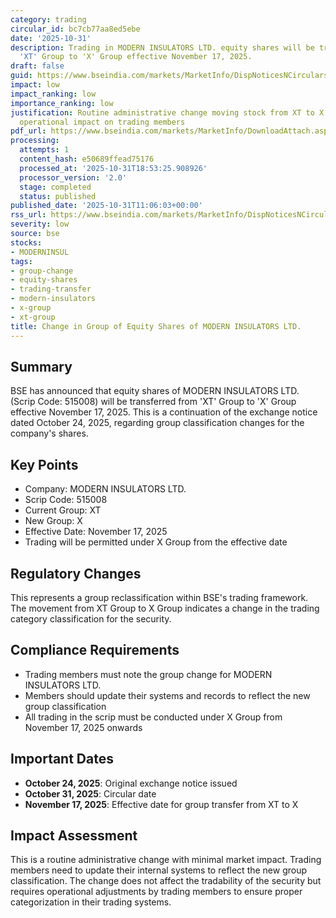 ```yaml
---
category: trading
circular_id: bc7cb77aa8ed5ebe
date: '2025-10-31'
description: Trading in MODERN INSULATORS LTD. equity shares will be transferred from
  'XT' Group to 'X' Group effective November 17, 2025.
draft: false
guid: https://www.bseindia.com/markets/MarketInfo/DispNoticesNCirculars.aspx?Noticeid={2365D18A-EC86-43A5-BA45-A36AF6C8585C}&noticeno=20251031-12&dt=10/31/2025&icount=12&totcount=66&flag=0
impact: low
impact_ranking: low
importance_ranking: low
justification: Routine administrative change moving stock from XT to X group, limited
  operational impact on trading members
pdf_url: https://www.bseindia.com/markets/MarketInfo/DownloadAttach.aspx?id=20251031-12&attachedId=
processing:
  attempts: 1
  content_hash: e50689ffead75176
  processed_at: '2025-10-31T18:53:25.908926'
  processor_version: '2.0'
  stage: completed
  status: published
published_date: '2025-10-31T11:06:03+00:00'
rss_url: https://www.bseindia.com/markets/MarketInfo/DispNoticesNCirculars.aspx?Noticeid={2365D18A-EC86-43A5-BA45-A36AF6C8585C}&noticeno=20251031-12&dt=10/31/2025&icount=12&totcount=66&flag=0
severity: low
source: bse
stocks:
- MODERNINSUL
tags:
- group-change
- equity-shares
- trading-transfer
- modern-insulators
- x-group
- xt-group
title: Change in Group of Equity Shares of MODERN INSULATORS LTD.
---
```


## Summary

BSE has announced that equity shares of MODERN INSULATORS LTD. (Scrip Code: 515008) will be transferred from 'XT' Group to 'X' Group effective November 17, 2025. This is a continuation of the exchange notice dated October 24, 2025, regarding group classification changes for the company's shares.

## Key Points

- Company: MODERN INSULATORS LTD.
- Scrip Code: 515008
- Current Group: XT
- New Group: X
- Effective Date: November 17, 2025
- Trading will be permitted under X Group from the effective date

## Regulatory Changes

This represents a group reclassification within BSE's trading framework. The movement from XT Group to X Group indicates a change in the trading category classification for the security.

## Compliance Requirements

- Trading members must note the group change for MODERN INSULATORS LTD.
- Members should update their systems and records to reflect the new group classification
- All trading in the scrip must be conducted under X Group from November 17, 2025 onwards

## Important Dates

- **October 24, 2025**: Original exchange notice issued
- **October 31, 2025**: Circular date
- **November 17, 2025**: Effective date for group transfer from XT to X

## Impact Assessment

This is a routine administrative change with minimal market impact. Trading members need to update their internal systems to reflect the new group classification. The change does not affect the tradability of the security but requires operational adjustments by trading members to ensure proper categorization in their trading systems.